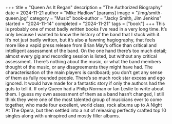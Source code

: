 +++
title = "Queen As It Began"
description = "The Authorized Biography"
date = 2024-11-21
author = "Mike Hadlow"
[params]
    image = "/img/smith-queen.jpg"
    category = "Music"
    book-author = "Jacky Smith, Jim Jenkins"
    started = "2024-11-14"
    completed = "2024-11-21"
    tags = ["book"]
+++
This is probably one of most badly written books I’ve read in a very long time. It’s only because I wanted to know the history of the band that I stuck with it. It’s not just badly written, but it’s also a fawning hagiography, that feels more like a vapid press release from Brian May’s office than critical and intelligent assessment of the band. On the one hand there’s too much detail; almost every gig and recording session is listed, but without any critical assessment. There’s nothing about the music, or what the band members thought of the music, or any disagreements they might have had. The characterisation of the main players is cardboard; you don’t get any sense of them as fully rounded people. There’s so much rock star excess and ego ignored. It would have made for a fantastic story if only the authors had the guts to tell it. If only Queen had a Philip Norman or Ian Leslie to write about them. I guess my own assessment of them as a band hasn’t changed, I still think they were one of the most talented group of musicians ever to come together, who made four excellent, world class, rock albums up to A Night At The Opera, but then settled into a rut of releasing perfectly crafted top 10 singles along with uninspired and mostly filler albums.

